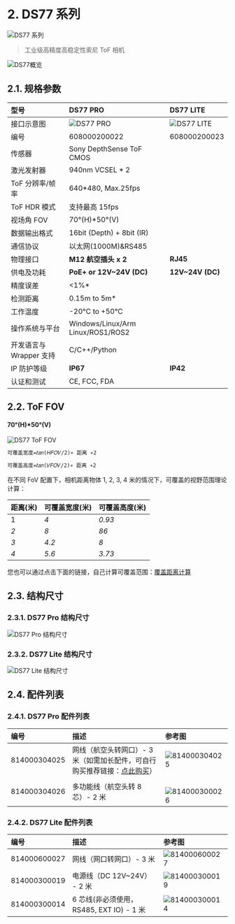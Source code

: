 # 2. DS77 系列

![DS77 系列](pic/DS77.png)

> 工业级高精度高稳定性索尼 ToF 相机

![DS77概览](pic/DS77_OverView.png)

## 2.1. 规格参数

| 型号                    | DS77 PRO                          | DS77 LITE                         |
| :---------------------- | :-------------------------------- | :-------------------------------- |
| 接口示意图              | ![DS77 PRO](pic/DS77%20PRO.png)   | ![DS77 LITE](pic/DS77%20LITE.png) |
| 编号                    | 608000200022                      | 608000200023                      |
| 传感器                  | Sony DepthSense ToF CMOS          |                                   |
| 激光发射器              | 940nm VCSEL \* 2                  |                                   |
| ToF 分辨率/帧率         | 640\*480, Max.25fps               |                                   |
| ToF HDR 模式            | 支持最高 15fps                    |                                   |
| 视场角 FOV              | 70°(H)\*50°(V)                    |                                   |
| 数据输出格式            | 16bit (Depth) + 8bit (IR)         |                                   |
| 通信协议                | 以太网(1000M)\&RS485              |                                   |
| 物理接口                | **M12 航空插头 x 2**              | **RJ45**                          |
| 供电及功耗              | **PoE+ or 12V\~24V (DC)**         | **12V\~24V (DC)**                 |
| 精度误差                | <1%\*                             |                                   |
| 检测距离                | 0.15m to 5m\*                     |                                   |
| 工作温度                | -20°C to +50°C                    |                                   |
| 操作系统与平台          | Windows/Linux/Arm Linux/ROS1/ROS2 |                                   |
| 开发语言与 Wrapper 支持 | C/C++/Python                      |                                   |
| IP 防护等级             | **IP67**                          | **IP42**                          |
| 认证和测试              | CE, FCC, FDA                      |                                   |

## 2.2. ToF FOV

#### 70°(H)\*50°(V)

![DS77 ToF FOV](pic/DS77%20ToF%20FOV.png)

```md
可覆盖宽度=𝑡𝑎𝑛⁡(𝐻𝐹𝑂𝑉/2)∗ 距离 ∗2

可覆盖高度=𝑡𝑎𝑛⁡(𝑉𝐹𝑂𝑉/2)∗ 距离 ∗2
```

在不同 FoV 配置下，相机距离物体 1, 2, 3, 4 米的情况下，可覆盖的视野范围理论计算：

| 距离(米) | 可覆盖宽度(米) | 可覆盖高度(米) |
| :------- | :------------- | :------------- |
| 1        | _4_            | _0.93_         |
| _2_      | _8_            | _86_           |
| _3_      | _4.2_          | _8_            |
| _4_      | _5.6_          | _3.73_         |

您也可以通过点击下面的链接，自己计算可覆盖范围：[覆盖距离计算](https://www.kdocs.cn/l/cvmbEWjsQuJx?from=docs&reqtype=kdocs&t=1672037944674)

## 2.3. 结构尺寸

### 2.3.1. DS77 Pro 结构尺寸

![DS77 Pro 结构尺寸](pic/Vzense%20DS77PRO_Assembly%20Materials.png)

### 2.3.2. DS77 Lite 结构尺寸

![DS77 Lite 结构尺寸](pic/Vzense%20DS77CLITE_Assembly%20Materials.png)

## 2.4. 配件列表

### 2.4.1. DS77 Pro 配件列表

| 编号         | 描述                                                                                                                                                               | 参考图                                   |
| :----------- | :----------------------------------------------------------------------------------------------------------------------------------------------------------------- | :--------------------------------------- |
| 814000304025 | 网线（航空头转网口）- 3 米（如需加长配件，可自行购买推荐链接：[点此购买](https://detail.tmall.com/item.htm?abbucket=10&id=672591664076&ns=1&skuId=5016380930404)） | ![814000304025](pic/814000304025.png)    |
| 814000304026 | 多功能线（航空头转 8 芯）- 2 米                                                                                                                                    | 　 ![814000300026](pic/814000300026.png) |

### 2.4.2. DS77 Lite 配件列表

| 编号         | 描述                                     | 参考图                                  |
| :----------- | :--------------------------------------- | :-------------------------------------- |
| 814000600027 | 网线（网口转网口）- 3 米                 | ![814000600027](pic/814000600027.png)   |
| 814000300019 | 电源线（DC 12V\~24V） - 2 米             | ![814000300019](pic/814000300019.png)　 |
| 814000300014 | 6 芯线(非必须使用，RS485, EXT IO) - 1 米 | ![814000300014](pic/814000300014.png)   |
